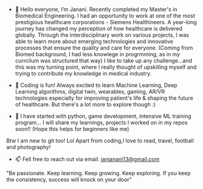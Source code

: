 - 👋 Hello everyone, I’m Janani. Recently completed my Master's in Biomedical Engineering. 
I had an opportunity to work at one of the most prestigious healthcare corporations - Siemens Healthineers. 
A year-long journey has changed my perception of how healthcare is delivered globally. 
Through the interdisciplinary work on various projects, I was able to learn more about emerging technologies and innovative processes that ensure the quality and care for everyone.
(Coming from Biomed background, I had less knowlege in progrmming, as in my currcilum was structured that way)
I like to take up any challenge...and this was my turning point, where I really thought of upskilling myself and trying to contribute my knowledge in medical industry. 

- 👀 Coding is fun! 
Always excited to learn Machine Learning, Deep Learning algorithms, digital twin, wearables, gaming, AR/VR technologies especially for improving patient's life & shaping the future of healthcare.
But there's a lot more to explore though :)
- 🌱 I have started with python, game development, intensive ML training program... 
I will share my learnings, projects I worked on in my repos soon!! (Hope this helps for beginners like me)

Btw I am new to git too! Lol 
Apart from coding,I love to read, travel, football and photography!

- 📫 Fell free to reach out via email: janjanani13@gmail.com


"Be passionate. Keep learning. Keep growing. Keep exploring. If you keep the consistency, success will knock on your door" 
<!---
Janani-harshu/Janani-harshu is a ✨ special ✨ repository because its `README.md` (this file) appears on your GitHub profile.
You can click the Preview link to take a look at your changes.
--->
